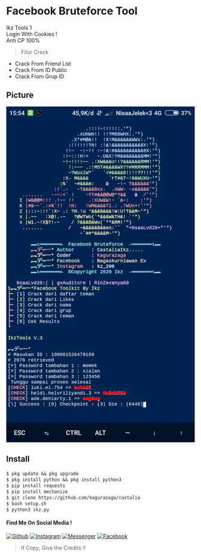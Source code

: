 # Facebook Bruteforce Tool
Ikz Tools 1<br>Login With Cookies !<br>Anti CP 100%
> Fitur Crack
- Crack From Friend List
- Crack From ID Public
- Crack From Grup ID

## Picture

<img src="https://github.com/Kagurazaga/castalia/blob/master/lib/1597742132-picsay.png">

## Install
```
$ pkg update && pkg upgrade
$ pkg install python && pkg install python3
$ pip install requests
$ pip install mechanize
$ git clone https://github.com/kagurazaga/castalia
$ bash setup.sh
$ python3 ikz.py
```

#### Find Me On Social Media !


[![Github](https://img.shields.io/badge/Github-Kagurazaga-green?style=for-the-badge&logo=github)](https://github.com/kagurazaga)
[![Instagram](https://img.shields.io/badge/Instagram-kz__206-yellow?style=for-the-badge&logo=instagram)](https://www.instagram.com/kz_206/)
[![Messenger](https://img.shields.io/badge/Massenger-NsaaLvd-blue?style=for-the-badge&logo=messenger)](https://m.me/nsaa00xd)
[![Facebook](https://img.shields.io/badge/Facebook-BagasKurniawanEx-red?style=for-the-badge&logo=facebook)](https://m.facebook.com/nsaa00xd)
> If Copy, Give the Credits !!
